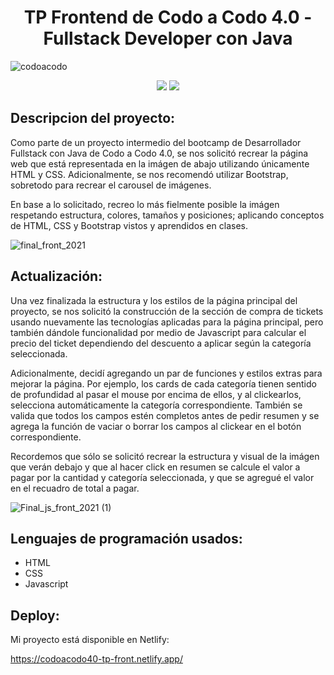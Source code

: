 <h1 align="center"> TP Frontend de Codo a Codo 4.0 - Fullstack Developer con Java</h1>

  ![codoacodo](https://user-images.githubusercontent.com/108192404/233529238-a4c4fbd2-3b67-410f-bbc1-605ca1a77f82.png)


<p align="center">
   <img src="https://img.shields.io/badge/STATUS-EN%20DESAROLLO-green">
   <img src="https://img.shields.io/badge/PROYECTO-%20 PÁGINA WEB-white">
 </p>


## Descripcion del proyecto:
Como parte de un proyecto intermedio del bootcamp de Desarrollador Fullstack con Java de Codo a Codo 4.0, se nos solicitó recrear la página web que está representada en la imágen de abajo utilizando únicamente HTML y CSS. Adicionalmente, se nos recomendó utilizar Bootstrap, sobretodo para recrear el carousel de imágenes.

En base a lo solicitado, recreo lo más fielmente posible la imágen respetando estructura, colores, tamaños y posiciones; aplicando conceptos de HTML, CSS y Bootstrap 
vistos y aprendidos en clases.

![final_front_2021](https://user-images.githubusercontent.com/108192404/233530231-31107ee0-f282-43d6-85ce-057cd055a5a5.jpg)

## Actualización: 
Una vez finalizada la estructura y los estilos de la página principal del proyecto, se nos solicitó la construcción de la sección de compra de tickets usando 
nuevamente las tecnologías aplicadas para la página principal, pero también dándole funcionalidad por medio de Javascript para calcular el precio del ticket dependiendo del descuento a aplicar según la categoría seleccionada.

Adicionalmente, decidí agregando un par de funciones y estilos extras para mejorar la página. Por ejemplo, los cards de cada categoría tienen sentido de profundidad al pasar el mouse por encima de ellos, y al clickearlos, selecciona automáticamente la categoría correspondiente. También se valida que todos los campos estén completos antes de pedir resumen y se agrega la función de vaciar o borrar los campos al clickear en el botón correspondiente.

Recordemos que sólo se solicitó recrear la estructura y visual de la imágen que verán debajo y que al hacer click en resumen se calcule el valor a pagar por la cantidad y categoría seleccionada, y que se agregué el valor en el recuadro de total a pagar.

![Final_js_front_2021 (1)](https://github.com/Daniela2-1998/TP-CAC4.0-Front/assets/108192404/d5c7989a-8b70-4879-8f68-04e61b02bcbd)

## Lenguajes de programación usados:
- HTML
- CSS
- Javascript

## Deploy:
Mi proyecto está disponible en Netlify:

https://codoacodo40-tp-front.netlify.app/
